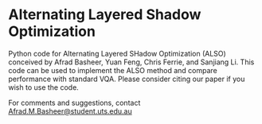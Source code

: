 # Alternating Layered Shadow Optimization

Python code for Alternating Layered SHadow Optimization (ALSO) conceived by Afrad Basheer, Yuan Feng, Chris Ferrie, and Sanjiang Li. This code can be used to implement the ALSO method and compare performance with standard VQA.
Please consider citing our paper if you wish to use the code.

For comments and suggestions, contact Afrad.M.Basheer@student.uts.edu.au
